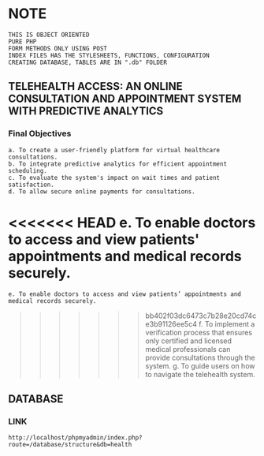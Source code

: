 # NOTE

    THIS IS OBJECT ORIENTED
    PURE PHP
    FORM METHODS ONLY USING POST
    INDEX FILES HAS THE STYLESHEETS, FUNCTIONS, CONFIGURATION
    CREATING DATABASE, TABLES ARE IN ".db" FOLDER

## TELEHEALTH ACCESS: AN ONLINE CONSULTATION AND APPOINTMENT SYSTEM WITH PREDICTIVE ANALYTICS

### Final Objectives

    a. To create a user-friendly platform for virtual healthcare consultations.
    b. To integrate predictive analytics for efficient appointment scheduling.
    c. To evaluate the system's impact on wait times and patient satisfaction.
    d. To allow secure online payments for consultations.
<<<<<<< HEAD
    e. To enable doctors to access and view patients' appointments and medical records securely.
=======
    e. To enable doctors to access and view patients’ appointments and medical records securely.
>>>>>>> bb402f03dc6473c7b28e20cd74ce3b91126ee5c4
    f. To implement a verification process that ensures only certified and licensed medical professionals can provide consultations through the system.
    g. To guide users on how to navigate the telehealth system.

## DATABASE

### LINK

    http://localhost/phpmyadmin/index.php?route=/database/structure&db=health
